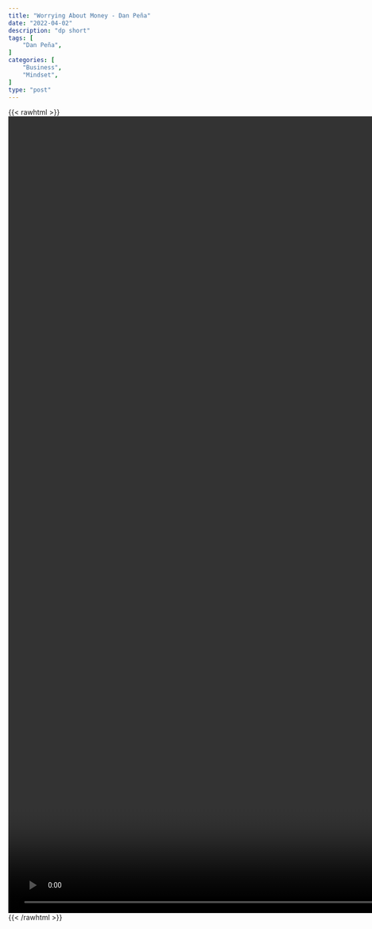 ```yaml
---
title: "Worrying About Money - Dan Peña"
date: "2022-04-02"
description: "dp short"
tags: [
    "Dan Peña",
]
categories: [
    "Business",
    "Mindset",
]
type: "post"
---
```

{{< rawhtml >}}
    <video style="height:40vh;width:auto" overflow="hidden" controls>
        <source src="https://clips.dev00ps.com/Dan_Pena/Why_Dan_Peña_Don_t_Worry_About_Saving_Money_-_Dan_Peña_Shorts.mp4" type="video/mp4"> 
    </video>
{{< /rawhtml >}}
